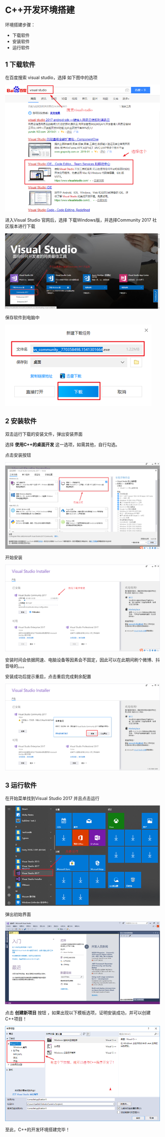# C++开发环境搭建


环境搭建步骤：

* 下载软件
* 安装软件
* 运行软件



## 1 下载软件

在百度搜索 visual studio，选择 如下图中的选项



![1546837497293](assets/1546837497293.png)



进入Visual Studio 官网后，选择 下载Windows版，并选择Community 2017 社区版本进行下载

![1546837598475](assets/1546837598475.png)



保存软件到电脑中

![1546837638221](assets/1546837638221.png)



## 2 安装软件

双击运行下载的安装文件，弹出安装界面

选择 **使用C++的桌面开发** 这一选项，如需其他，自行勾选。

点击安装按钮

![1546837796703](assets/1546837796703.png)

开始安装

![1546837957327](assets/1546837957327.png)



安装时间会依据网速、电脑设备等因素会不固定，因此可以在此期间刷个微博、抖音啥的。。。



安装成功后提示重启，点击重启完成剩余配置

![1546838612922](assets/1546838612922.png)



## 3 运行软件



在开始菜单找到Visual Studio 2017 并且点击运行



![1546838825077](assets/1546838825077.png)



弹出初始界面

![1546838771730](assets/1546838771730.png)

点击 **创建新项目** 按钮 ，如果出现以下模板选项，证明安装成功，并可以创建C++项目！

![1546838970191](assets/1546838970191.png)

至此，C++的开发环境搭建完毕！


